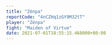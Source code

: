 ```yaml
---
title: "Zénpa"
reportCode: "4nCZHq1zGY9M32tT"
player: "Zénpa"
fight: "Maiden of Virtue"
date: 2021-07-01T18:55:15.468000+00:00
---
```

